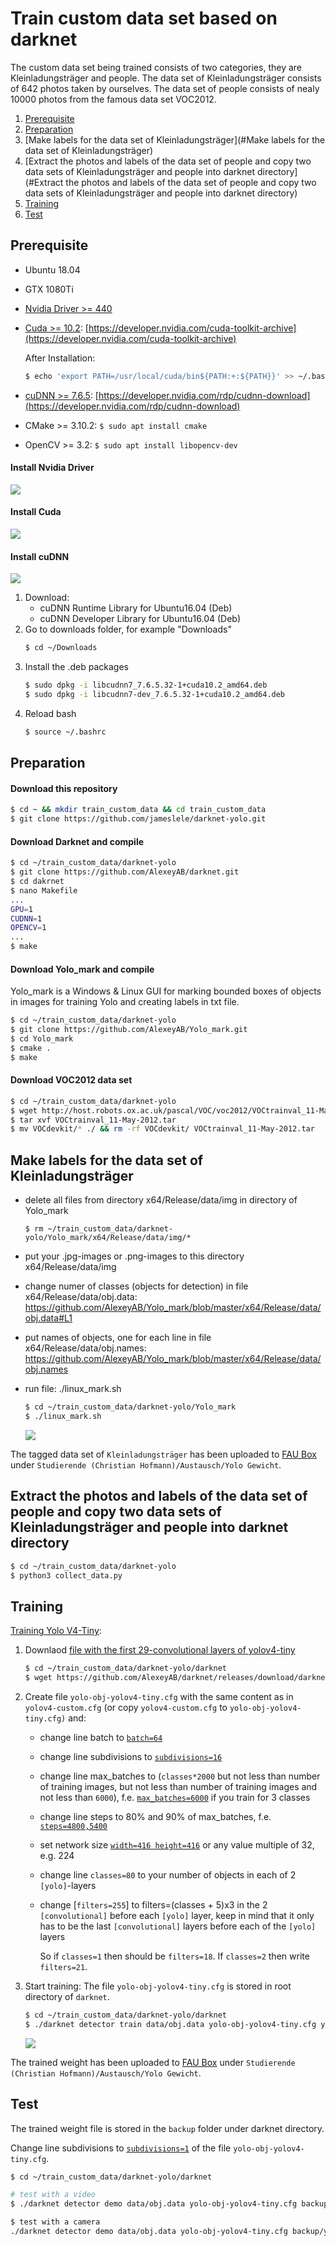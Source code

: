 # Train custom data set based on darknet
The custom data set being trained consists of two categories, they are Kleinladungsträger and people. The data set of Kleinladungsträger consists of 642 photos taken by ourselves. The data set of people consists of nealy 10000 photos from the famous data set VOC2012.

1. [Prerequisite](#Prerequisite)
2. [Preparation](#Preparation)
3. [Make labels for the data set of Kleinladungsträger](#Make labels for the data set of Kleinladungsträger)
4. [Extract the photos and labels of the data set of people and copy two data sets of Kleinladungsträger and people into darknet directory](#Extract the photos and labels of the data set of people and copy two data sets of Kleinladungsträger and people into darknet directory)
5. [Training](#Training)
6. [Test](#Test)

## Prerequisite
- Ubuntu 18.04
- GTX 1080Ti
- [Nvidia Driver >= 440](#jump1)
- [Cuda >= 10.2](#jump2): [https://developer.nvidia.com/cuda-toolkit-archive](https://developer.nvidia.com/cuda-toolkit-archive) 

    After Installation:
    ```bash
    $ echo 'export PATH=/usr/local/cuda/bin${PATH:+:${PATH}}' >> ~/.bashrc && echo 'export LD_LIBRARY_PATH=/usr/local/cuda/lib64${LD_LIBRARY_PATH:+:${LD_LIBRARY_PATH}}' >> ~/.bashrc && echo 'export LD_LIBRARY_PATH=/usr/local/cuda/include:$LD_LIBRARY_PATH' >> ~/.bashrc && source ~/.bashrc
    ```
- [cuDNN >= 7.6.5](#jump3): [https://developer.nvidia.com/rdp/cudnn-download](https://developer.nvidia.com/rdp/cudnn-download)
- CMake >= 3.10.2: `$ sudo apt install cmake`
- OpenCV >= 3.2: `$ sudo apt install libopencv-dev`

#### <span id="jump1">Install Nvidia Driver</span>
![](resources/1.png)

#### <span id="jump2">Install Cuda</span>
![](resources/2.png)

#### <span id="jump3">Install cuDNN</span>
![](resources/3.png)
1. Download:
    - cuDNN Runtime Library for Ubuntu16.04 (Deb)
    - cuDNN Developer Library for Ubuntu16.04 (Deb)
2. Go to downloads folder, for example "Downloads"
    ```bash
    $ cd ~/Downloads
    ```
3. Install the .deb packages
    ```bash
    $ sudo dpkg -i libcudnn7_7.6.5.32-1+cuda10.2_amd64.deb
    $ sudo dpkg -i libcudnn7-dev_7.6.5.32-1+cuda10.2_amd64.deb 
    ```
4. Reload bash
    ```bash
    $ source ~/.bashrc
    ```

## Preparation
#### Download this repository
```bash
$ cd ~ && mkdir train_custom_data && cd train_custom_data 
$ git clone https://github.com/jameslele/darknet-yolo.git
```

#### Download Darknet and compile
```bash
$ cd ~/train_custom_data/darknet-yolo
$ git clone https://github.com/AlexeyAB/darknet.git
$ cd dakrnet
$ nano Makefile
...
GPU=1
CUDNN=1
OPENCV=1
...
$ make
```

#### Download Yolo_mark and compile
Yolo_mark is a Windows & Linux GUI for marking bounded boxes of objects in images for training Yolo and creating labels in txt file.
```bash
$ cd ~/train_custom_data/darknet-yolo
$ git clone https://github.com/AlexeyAB/Yolo_mark.git
$ cd Yolo_mark
$ cmake .
$ make
```

#### Download VOC2012 data set
```bash
$ cd ~/train_custom_data/darknet-yolo
$ wget http://host.robots.ox.ac.uk/pascal/VOC/voc2012/VOCtrainval_11-May-2012.tar
$ tar xvf VOCtrainval_11-May-2012.tar 
$ mv VOCdevkit/* ./ && rm -rf VOCdevkit/ VOCtrainval_11-May-2012.tar
```

## Make labels for the data set of Kleinladungsträger
- delete all files from directory x64/Release/data/img in directory of Yolo_mark
    
    `$ rm ~/train_custom_data/darknet-yolo/Yolo_mark/x64/Release/data/img/*`
- put your .jpg-images or .png-images to this directory x64/Release/data/img
- change numer of classes (objects for detection) in file x64/Release/data/obj.data: https://github.com/AlexeyAB/Yolo_mark/blob/master/x64/Release/data/obj.data#L1
- put names of objects, one for each line in file x64/Release/data/obj.names: https://github.com/AlexeyAB/Yolo_mark/blob/master/x64/Release/data/obj.names
- run file: ./linux_mark.sh 
    ```bash
    $ cd ~/train_custom_data/darknet-yolo/Yolo_mark
    $ ./linux_mark.sh
    ```
    ![](resources/4.png)
 
The tagged data set of `Kleinladungsträger` has been uploaded to [FAU Box](https://faubox.rrze.uni-erlangen.de/folderstable) under `Studierende (Christian Hofmann)/Austausch/Yolo Gewicht`.
## Extract the photos and labels of the data set of people and copy two data sets of Kleinladungsträger and people into darknet directory
```bash
$ cd ~/train_custom_data/darknet-yolo
$ python3 collect_data.py
```

## Training
[Training Yolo V4-Tiny](https://github.com/AlexeyAB/darknet#how-to-train-to-detect-your-custom-objects):
1. Downlaod [file with the first 29-convolutional layers of yolov4-tiny](https://github.com/AlexeyAB/darknet/releases/download/darknet_yolo_v4_pre/yolov4-tiny.conv.29)
    ```bash
   $ cd ~/train_custom_data/darknet-yolo/darknet
   $ wget https://github.com/AlexeyAB/darknet/releases/download/darknet_yolo_v4_pre/yolov4-tiny.conv.29
   ```
2. Create file `yolo-obj-yolov4-tiny.cfg` with the same content as in `yolov4-custom.cfg` (or copy `yolov4-custom.cfg` to `yolo-obj-yolov4-tiny.cfg)` and:

    - change line batch to [`batch=64`](https://github.com/AlexeyAB/darknet/blob/master/cfg/yolov4-tiny-custom.cfg#L6)
    
    - change line subdivisions to [`subdivisions=16`](https://github.com/AlexeyAB/darknet/blob/master/cfg/yolov4-tiny-custom.cfg#L7)
    
    - change line max_batches to (`classes*2000` but not less than number of training images, but not less than number of training images and not less than `6000`), f.e. [`max_batches=6000`](https://github.com/AlexeyAB/darknet/blob/master/cfg/yolov4-tiny-custom.cfg#L20) if you train for 3 classes
    
    - change line steps to 80% and 90% of max_batches, f.e. [`steps=4800,5400`](https://github.com/AlexeyAB/darknet/blob/master/cfg/yolov4-tiny-custom.cfg#L22)
    
    - set network size [`width=416 height=416`](https://github.com/AlexeyAB/darknet/blob/master/cfg/yolov4-tiny-custom.cfg#L8) or any value multiple of 32, e.g. 224
    
    - change line `classes=80` to your number of objects in each of 2 `[yolo]`-layers
    
    - change [`filters=255`] to filters=(classes + 5)x3 in the 2 `[convolutional]` before each `[yolo]` layer, keep in mind that it only has to be the last `[convolutional]` layers before each of the `[yolo]` layers 
    
        So if `classes=1` then should be `filters=18`. If `classes=2` then write `filters=21`.

3. Start training:
    The file `yolo-obj-yolov4-tiny.cfg` is stored in root directory of `darknet`.
    ```bash
   $ cd ~/train_custom_data/darknet-yolo/darknet
   $ ./darknet detector train data/obj.data yolo-obj-yolov4-tiny.cfg yolov4-tiny.conv.29 
   ```
   ![](resources/5.png)

The trained weight has been uploaded to [FAU Box](https://faubox.rrze.uni-erlangen.de/folderstable) under `Studierende (Christian Hofmann)/Austausch/Yolo Gewicht`.
## Test
The trained weight file is stored in the `backup` folder under darknet directory.

Change line subdivisions to [`subdivisions=1`](https://github.com/AlexeyAB/darknet/blob/master/cfg/yolov4-tiny-custom.cfg#L7) of the file `yolo-obj-yolov4-tiny.cfg`.
```bash
$ cd ~/train_custom_data/darknet-yolo/darknet

# test with a video
$ ./darknet detector demo data/obj.data yolo-obj-yolov4-tiny.cfg backup/yolo-obj-yolov4-tiny_final.weights -ext_output test.mp4

$ test with a camera
./darknet detector demo data/obj.data yolo-obj-yolov4-tiny.cfg backup/yolo-obj-yolov4-tiny_final.weights -c 0
```


